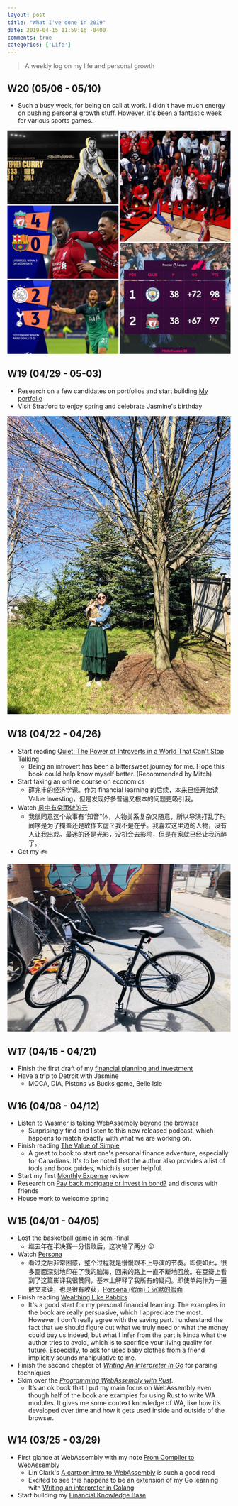 ```yaml
---
layout: post
title: "What I've done in 2019"
date: 2019-04-15 11:59:16 -0400
comments: true
categories: ['Life']
---
```


> A weekly log on my life and personal growth

## W20 (05/06 - 05/10)

* Such a busy week, for being on call at work. I didn't have much energy on pushing personal growth stuff.
  However, it's been a fantastic week for various sports games.

![w20-collage](https://github.com/ifyouseewendy/ifyouseewendy.github.io/raw/source/image-repo/2019/w20-collage.jpeg)

## W19 (04/29 - 05-03)

* Research on a few candidates on portfolios and start building [My portfolio](https://quip.com/TCQjAdmOkJMR)
* Visit Stratford to enjoy spring and celebrate Jasmine's birthday

![w19-jasmine-birthday](https://github.com/ifyouseewendy/ifyouseewendy.github.io/raw/source/image-repo/2019/w19-jasmine-birthday.jpg)

## W18 (04/22 - 04/26)

* Start reading [Quiet: The Power of Introverts in a World That Can't Stop Talking](https://www.amazon.ca/Quiet-Power-Introverts-World-Talking/dp/0307352153/ref=sr_1_1?keywords=quiet&qid=1555941549&s=gateway&sr=8-1)
    * Being an introvert has been a bittersweet journey for me. Hope this book could help know myself better. (Recommended by Mitch)
* Start taking an online course on economics
    * 薛兆丰的经济学课。作为 financial learning 的后续，本来已经开始读 Value Investing，但是发现好多普遍又根本的问题更吸引我。
* Watch [风中有朵雨做的云](https://movie.douban.com/subject/26728669/)
    *  我很同意这个故事有“知音”体，人物关系复杂又随意，所以导演打乱了时间序是为了掩盖还是故作玄虚？我不是在乎。我喜欢这里边的人物，没有人让我出戏。最迷的还是光影，没机会去影院，但是在家就已经让我沉醉了。
* Get my 🚲

![w18-bike](https://github.com/ifyouseewendy/ifyouseewendy.github.io/raw/source/image-repo/2019/w18-bike.jpg)

## W17 (04/15 - 04/21)

* Finish the first draft of my [financial planning and investment](https://quip.com/RbITAH4Spbvt/Planning-investing)
* Have a trip to Detroit with Jasmine
    * MOCA, DIA, Pistons vs Bucks game, Belle Isle

## W16 (04/08 - 04/12)

* Listen to [Wasmer is taking WebAssembly beyond the browser](https://changelog.com/podcast/341?utm_medium=email&utm_campaign=Weekly%20-%20Issue%20250&utm_content=Weekly%20-%20Issue%20250+CID_3afe8cb9c4b1c3d53cfff50448829a21&utm_source=changelog%20email&utm_term=Wasmer%20is%20taking%20WebAssembly%20beyond%20the%20browser)
    * Surprisingly find and listen to this new released podcast, which happens to match exactly with what we are working on. 
* Finish reading [The Value of Simple](https://www.goodreads.com/book/show/23485557-the-value-of-simple?from_search=true)
    * A great to book to start one's personal finance adventure, especially for Canadians. It's to be noted that the author also provides a list of tools and book guides, which is super helpful.
* Start my first [Monthly Expense](https://quip.com/8agjAbpkTxTx/Monthly-Expense#TZHACANmrl0) review
* Research on [Pay back mortgage or invest in bond?](https://quip.com/SsMFA531heag/Pay-back-mortgage-or-invest-in-bond) and discuss with friends
* House work to welcome spring

## W15 (04/01 - 04/05)

* Lost the basketball game in semi-final
    * 继去年在半决赛一分惜败后，这次输了两分 😥
* Watch [Persona](https://movie.douban.com/subject/1294438/)
    * 看过之后非常困惑，整个过程就是慢慢跟不上导演的节奏。即便如此，很多画面深刻地印在了我的脑海，回来的路上一直不断地回放。在豆瓣上看到了这篇影评我很赞同，基本上解释了我所有的疑问。即使单纯作为一遍散文来读，也是很有收获，[Persona (假面)：沉默的假面](https://movie.douban.com/review/1275074/)
* Finish reading [Wealthing Like Rabbits](https://www.goodreads.com/book/show/23885906-wealthing-like-rabbits) 
    * It's a good start for my personal financial learning. The examples in the book are really persuasive, which I appreciate the most. However, I don't really agree with the saving part. I understand the fact that we should figure out what we truly need or what the money could buy us indeed, but what I infer from the part is kinda what the author tries to avoid, which is to sacrifice your living quality for future. Especially, to ask for used baby clothes from a friend implicitly sounds manipulative to me.
* Finish the second chapter of [_Writing An Interpreter In Go_](https://interpreterbook.com/) for parsing techniques
* Skim over the [_Programming WebAssembly with Rust_](https://www.goodreads.com/book/show/42977609-programming-webassembly-with-rust).
    * It’s an ok book that I put my main focus on WebAssembly even though half of the book are examples for using Rust to write WA modules. It gives me some context knowledge of WA, like how it’s developed over time and how it gets used inside and outside of the browser.

## W14 (03/25 - 03/29)

* First glance at WebAssembly with my note [From Compiler to WebAssembly](https://quip.com/zFqEAHsgPhfs/From-Compiler-to-WebAssembly)
    * Lin Clark's [A cartoon intro to WebAssembly](https://hacks.mozilla.org/2017/02/a-cartoon-intro-to-webassembly/) is such a good read
    * Excited to see this happens to be an extension of my Go learning with [Writing an interpreter in Golang](https://interpreterbook.com/)
* Start building my  [Financial Knowledge Base](https://quip.com/RpYkAB7LjzV6)


